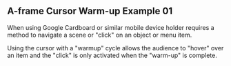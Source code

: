 ## A-frame Cursor Warm-up Example 01
<p>When using Google Cardboard or similar mobile device holder requires a method to navigate a scene or "click" on an object or menu item.</p><p>Using the cursor with a "warmup" cycle allows the audience to "hover" over an item and the "click" is only activated when the "warm-up" is complete.</p>
